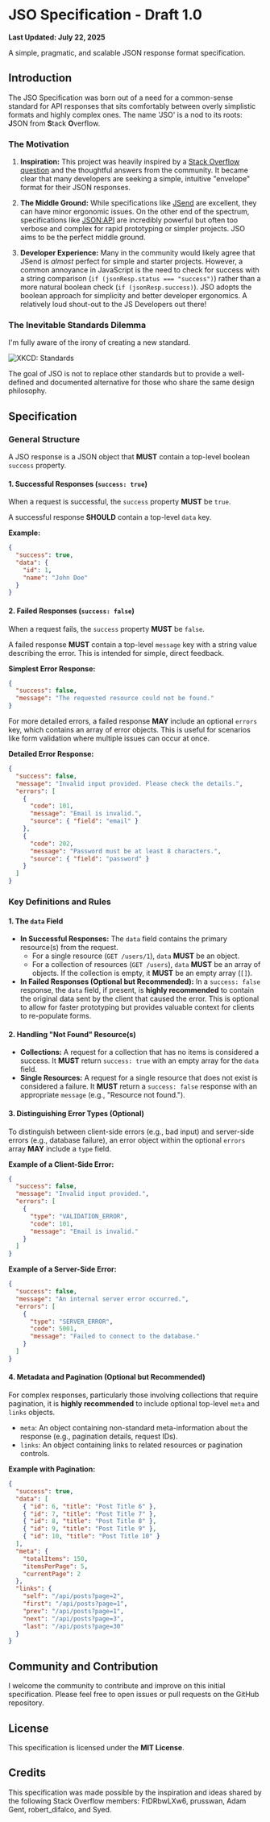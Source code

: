 # JSO Specification - Draft 1.0
**Last Updated: July 22, 2025**

A simple, pragmatic, and scalable JSON response format specification.

## Introduction

The JSO Specification was born out of a need for a common-sense standard for API responses that sits comfortably between overly simplistic formats and highly complex ones. The name 'JSO' is a nod to its roots: **J**SON from **S**tack **O**verflow.

### The Motivation

1. **Inspiration:** This project was heavily inspired by a [Stack Overflow question](https://stackoverflow.com/questions/12806386/is-there-any-standard-for-json-api-response-format) and the thoughtful answers from the community. It became clear that many developers are seeking a simple, intuitive "envelope" format for their JSON responses.

2. **The Middle Ground:** While specifications like [JSend](https://github.com/omniti-labs/jsend) are excellent, they can have minor ergonomic issues. On the other end of the spectrum, specifications like [JSON:API](https://jsonapi.org/) are incredibly powerful but often too verbose and complex for rapid prototyping or simpler projects. JSO aims to be the perfect middle ground.

3. **Developer Experience:** Many in the community would likely agree that JSend is *almost* perfect for simple and starter projects. However, a common annoyance in JavaScript is the need to check for success with a string comparison (`if (jsonResp.status === "success")`) rather than a more natural boolean check (`if (jsonResp.success)`). JSO adopts the boolean approach for simplicity and better developer ergonomics. A relatively loud shout-out to the JS Developers out there!

### The Inevitable Standards Dilemma

I'm fully aware of the irony of creating a new standard.

![XKCD: Standards](https://imgs.xkcd.com/comics/standards.png)

The goal of JSO is not to replace other standards but to provide a well-defined and documented alternative for those who share the same design philosophy.

## Specification

### General Structure

A JSO response is a JSON object that **MUST** contain a top-level boolean `success` property.

#### 1. Successful Responses (`success: true`)

When a request is successful, the `success` property **MUST** be `true`.

A successful response **SHOULD** contain a top-level `data` key.

**Example:**
```json
{
  "success": true,
  "data": {
    "id": 1,
    "name": "John Doe"
  }
}
```

#### 2. Failed Responses (`success: false`)

When a request fails, the `success` property **MUST** be `false`.

A failed response **MUST** contain a top-level `message` key with a string value describing the error. This is intended for simple, direct feedback.

**Simplest Error Response:**
```json
{
  "success": false,
  "message": "The requested resource could not be found."
}
```

For more detailed errors, a failed response **MAY** include an optional `errors` key, which contains an array of error objects. This is useful for scenarios like form validation where multiple issues can occur at once.

**Detailed Error Response:**
```json
{
  "success": false,
  "message": "Invalid input provided. Please check the details.",
  "errors": [
    {
      "code": 101,
      "message": "Email is invalid.",
      "source": { "field": "email" }
    },
    {
      "code": 202,
      "message": "Password must be at least 8 characters.",
      "source": { "field": "password" }
    }
  ]
}
```

### Key Definitions and Rules

#### 1. The `data` Field

* **In Successful Responses:** The `data` field contains the primary resource(s) from the request.
    * For a single resource (`GET /users/1`), `data` **MUST** be an object.
    * For a collection of resources (`GET /users`), `data` **MUST** be an array of objects. If the collection is empty, it **MUST** be an empty array (`[]`).
* **In Failed Responses (Optional but Recommended):** In a `success: false` response, the `data` field, if present, is **highly recommended** to contain the original data sent by the client that caused the error. This is optional to allow for faster prototyping but provides valuable context for clients to re-populate forms.

#### 2. Handling "Not Found" Resource(s)

* **Collections:** A request for a collection that has no items is considered a success. It **MUST** return `success: true` with an empty array for the `data` field.
* **Single Resources:** A request for a single resource that does not exist is considered a failure. It **MUST** return a `success: false` response with an appropriate `message` (e.g., "Resource not found.").

#### 3. Distinguishing Error Types (Optional)

To distinguish between client-side errors (e.g., bad input) and server-side errors (e.g., database failure), an error object within the optional `errors` array **MAY** include a `type` field.

**Example of a Client-Side Error:**
```json
{
  "success": false,
  "message": "Invalid input provided.",
  "errors": [
    {
      "type": "VALIDATION_ERROR",
      "code": 101,
      "message": "Email is invalid."
    }
  ]
}
```

**Example of a Server-Side Error:**
```json
{
  "success": false,
  "message": "An internal server error occurred.",
  "errors": [
    {
      "type": "SERVER_ERROR",
      "code": 5001,
      "message": "Failed to connect to the database."
    }
  ]
}
```

#### 4. Metadata and Pagination (Optional but Recommended)

For complex responses, particularly those involving collections that require pagination, it is **highly recommended** to include optional top-level `meta` and `links` objects.

* `meta`: An object containing non-standard meta-information about the response (e.g., pagination details, request IDs).
* `links`: An object containing links to related resources or pagination controls.

**Example with Pagination:**
```json
{
  "success": true,
  "data": [
    { "id": 6, "title": "Post Title 6" },
    { "id": 7, "title": "Post Title 7" },
    { "id": 8, "title": "Post Title 8" },
    { "id": 9, "title": "Post Title 9" },
    { "id": 10, "title": "Post Title 10" }
  ],
  "meta": {
    "totalItems": 150,
    "itemsPerPage": 5,
    "currentPage": 2
  },
  "links": {
    "self": "/api/posts?page=2",
    "first": "/api/posts?page=1",
    "prev": "/api/posts?page=1",
    "next": "/api/posts?page=3",
    "last": "/api/posts?page=30"
  }
}
```

## Community and Contribution

I welcome the community to contribute and improve on this initial specification. Please feel free to open issues or pull requests on the GitHub repository.

## License

This specification is licensed under the **MIT License**.

## Credits

This specification was made possible by the inspiration and ideas shared by the following Stack Overflow members: FtDRbwLXw6, prusswan, Adam Gent, robert_difalco, and Syed.
